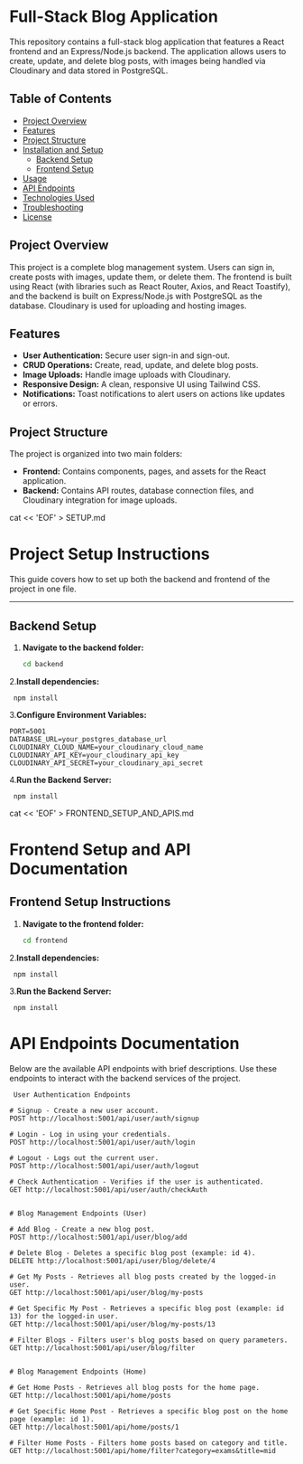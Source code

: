 # Full-Stack Blog Application

This repository contains a full-stack blog application that features a React frontend and an Express/Node.js backend. The application allows users to create, update, and delete blog posts, with images being handled via Cloudinary and data stored in PostgreSQL.

## Table of Contents
- [Project Overview](#project-overview)
- [Features](#features)
- [Project Structure](#project-structure)
- [Installation and Setup](#installation-and-setup)
  - [Backend Setup](#backend-setup)
  - [Frontend Setup](#frontend-setup)
- [Usage](#usage)
- [API Endpoints](#api-endpoints)
- [Technologies Used](#technologies-used)
- [Troubleshooting](#troubleshooting)
- [License](#license)

## Project Overview
This project is a complete blog management system. Users can sign in, create posts with images, update them, or delete them. The frontend is built using React (with libraries such as React Router, Axios, and React Toastify), and the backend is built on Express/Node.js with PostgreSQL as the database. Cloudinary is used for uploading and hosting images.

## Features
- **User Authentication:** Secure user sign-in and sign-out.
- **CRUD Operations:** Create, read, update, and delete blog posts.
- **Image Uploads:** Handle image uploads with Cloudinary.
- **Responsive Design:** A clean, responsive UI using Tailwind CSS.
- **Notifications:** Toast notifications to alert users on actions like updates or errors.

## Project Structure
The project is organized into two main folders:


- **Frontend:** Contains components, pages, and assets for the React application.
- **Backend:** Contains API routes, database connection files, and Cloudinary integration for image uploads.

cat << 'EOF' > SETUP.md
# Project Setup Instructions

This guide covers how to set up both the backend and frontend of the project in one file.

---

## Backend Setup

1. **Navigate to the backend folder:**

   ```bash
   cd backend
2.**Install dependencies:**

   
     npm install 
3.**Configure Environment Variables:**

    PORT=5001
    DATABASE_URL=your_postgres_database_url
    CLOUDINARY_CLOUD_NAME=your_cloudinary_cloud_name
    CLOUDINARY_API_KEY=your_cloudinary_api_key
    CLOUDINARY_API_SECRET=your_cloudinary_api_secret

4.**Run the Backend Server:**

    
     npm install 
  cat << 'EOF' > FRONTEND_SETUP_AND_APIS.md
# Frontend Setup and API Documentation

## Frontend Setup Instructions

1. **Navigate to the frontend folder:**

   ```bash
   cd frontend
2.**Install dependencies:**

   
     npm install 

3.**Run the Backend Server:**

    
     npm install 
  


# API Endpoints Documentation

Below are the available API endpoints with brief descriptions. Use these endpoints to interact with the backend services of the project.

```http
 User Authentication Endpoints

# Signup - Create a new user account.
POST http://localhost:5001/api/user/auth/signup

# Login - Log in using your credentials.
POST http://localhost:5001/api/user/auth/login

# Logout - Logs out the current user.
POST http://localhost:5001/api/user/auth/logout

# Check Authentication - Verifies if the user is authenticated.
GET http://localhost:5001/api/user/auth/checkAuth


# Blog Management Endpoints (User)

# Add Blog - Create a new blog post.
POST http://localhost:5001/api/user/blog/add

# Delete Blog - Deletes a specific blog post (example: id 4).
DELETE http://localhost:5001/api/user/blog/delete/4

# Get My Posts - Retrieves all blog posts created by the logged-in user.
GET http://localhost:5001/api/user/blog/my-posts

# Get Specific My Post - Retrieves a specific blog post (example: id 13) for the logged-in user.
GET http://localhost:5001/api/user/blog/my-posts/13

# Filter Blogs - Filters user's blog posts based on query parameters.
GET http://localhost:5001/api/user/blog/filter


# Blog Management Endpoints (Home)

# Get Home Posts - Retrieves all blog posts for the home page.
GET http://localhost:5001/api/home/posts

# Get Specific Home Post - Retrieves a specific blog post on the home page (example: id 1).
GET http://localhost:5001/api/home/posts/1

# Filter Home Posts - Filters home posts based on category and title.
GET http://localhost:5001/api/home/filter?category=exams&title=mid


  


